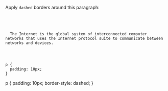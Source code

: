 Apply `dashed` borders around this paragraph:

<codeblock language="css" type="exercise" testMode="fixedInput">
<code>
<panel language="html">
<p>
  The Internet is the global system of interconnected computer networks that uses the Internet protocol suite to communicate between networks and devices.
</p>
</panel>
<panel language="css">
p {
  padding: 10px;
}
</panel>
</code>

<solution>
p {
  padding: 10px;
  border-style: dashed;
}
</solution>
</codeblock>